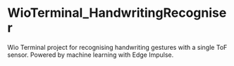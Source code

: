 # WioTerminal_HandwritingRecogniser
Wio Terminal project for recognising handwriting gestures with a single ToF sensor. Powered by machine learning with Edge Impulse.
